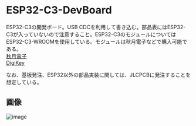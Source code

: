 # ESP32-C3-DevBoard

ESP32-C3の開発ボード。USB CDCを利用して書き込む。部品表にはESP32-C3が入っていないので注意すること。ESP32-C3のモジュールについてはESP32-C3-WROOMを使用している。モジュールは秋月電子などで購入可能である。  
[秋月電子](https://akizukidenshi.com/catalog/g/gM-17493/)  
[DigiKey](https://www.digikey.jp/ja/products/detail/espressif-systems/ESP32-C3-WROOM-02-N4/14553031)

なお、基板発注、ESP32以外の部品実装に関しては、JLCPCBに発注することを想定している。

## 画像
![image](https://github.com/21km43/ESP32-C3-DevBoard/assets/48169975/91520f45-c7fb-483c-8c1c-abc10c23f116)
